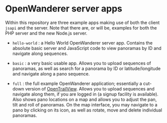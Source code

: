 # OpenWanderer server apps

Within this repository are three example apps making use of both the client `jsapi` and the server. Note that there are, or will be, examples for both the PHP server and the new Node.js server.

- `hello-world` : a Hello World OpenWanderer server app. Contains the absolute basic server and JavaScript code to view panoramas by ID and navigate along sequences.

- `basic` : a very basic usable app. Allows you to upload sequences of panoramas, as well as search for a panorama by ID or latitude/longitude and navigate along a pano sequence. 

- `full` : the full example OpenWanderer application; essentially a cut-down version of [OpenTrailView](https://www.opentrailview.org). Allows you to upload sequences and navigate along them, if you are logged in (a signup facility is available). Also shows pano locations on a map and allows you to adjust the pan, tilt and roll of panoramas. On the map interface, you may navigate to a pano by clicking on its icon, as well as rotate, move and delete individual panoramas.
